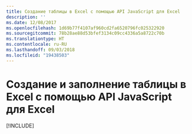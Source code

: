 ```yaml
---
title: Создание таблицы в Excel с помощью API JavaScript для Excel
description: ''
ms.date: 12/08/2017
ms.openlocfilehash: 1d69b77f4107af960cd2fa6520796fc025322920
ms.sourcegitcommit: 78b28ae88d53bfef3134c09cc4336a5a8722c70b
ms.translationtype: HT
ms.contentlocale: ru-RU
ms.lasthandoff: 09/03/2018
ms.locfileid: "19438503"
---
```

# <a name="create-and-populate-a-table-in-excel-using-the-excel-javascript-api"></a>Создание и заполнение таблицы в Excel с помощью API JavaScript для Excel

[!INCLUDE[](../includes/excel-tutorial-create-table.md)]